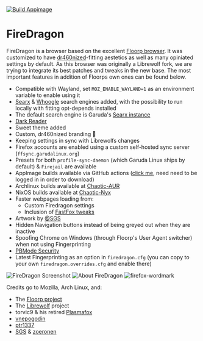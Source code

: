 [![Build Appimage](https://github.com/dr460nf1r3/firedragon-browser/actions/workflows/build_appimage.yml/badge.svg)](https://github.com/dr460nf1r3/firedragon-browser/actions/workflows/build_appimage.yml)

# FireDragon

FireDragon is a browser based on the excellent [Floorp browser](https://floorp.app/en). It was customized to have [dr460nized](https://garudalinux.org/images/garuda/download/dr460nized/garuda-dr460nized.webp)-fitting aestetics as well as many opiniated settings by default. As this browser was originally a Librewolf fork, we are trying to integrate its best patches and tweaks in the new base. The most important features in addition of Floorps own ones can be found below.

- Compatible with Wayland, set `MOZ_ENABLE_WAYLAND=1` as an environment variable to enable using it
- [Searx](https://searx.garudalinux.org/) & [Whoogle](https://search.garudalinux.org/) search engines added, with the possibility to run locally with fitting opt-depends installed
- The default search engine is Garuda's [Searx instance](https://searx.garudalinux.org)
- [Dark Reader](https://addons.mozilla.org/en-US/firefox/addon/darkreader/)
- Sweet theme added
- Custom, dr460nized branding :dragon:
- Keeping settings in sync with Librewolfs changes
- Firefox accounts are enabled using a custom self-hosted sync server (`ffsync.garudalinux.org`)
- Presets for both `profile-sync-daemon` (which Garuda Linux ships by default) & `Firejail` are available
- AppImage builds available via GitHub actions ([click me](https://github.com/dr460nf1r3/firedragon-browser/actions/workflows/build_appimage.yml), need need to be logged in in order to download)
- Archlinux builds available at [Chaotic-AUR](https://chaotic.cx)
- NixOS builds available at [Chaotic-Nyx](https://github.com/chaotic-aur/nyx)
- Faster webpages loading from:
  - Custom Firedragon settings
  - Inclusion of [FastFox tweaks](https://github.com/yokoffing/Betterfox/blob/main/README.md)
- Artwork by [@SGS](https://forum.garudalinux.org/u/sgs)
- Hidden Navigation buttons instead of being greyed out when they are inactive
- Spoofing Chrome on Windows (through Floorp's User Agent switcher) when not using Fingerprinting
- [PBMode Security](https://wiki.mozilla.org/Security/Tracking_protection)
- Latest Fingerprinting as an option in `firedragon.cfg` (you can copy to your own `firedragon.overrides.cfg` and enable there)

<img src="https://gitlab.com/dr460nf1r3/dragonwolf-settings/-/raw/master/home.png/" alt="FireDragon Screenshot">
<img src="https://gitlab.com/dr460nf1r3/dragonwolf-settings/-/raw/master/about.png/" alt="About FireDragon" >
<img src="https://gitlab.com/dr460nf1r3/dragonwolf-settings/-/raw/master/firefox-wordmark.png/" alt="firefox-wordmark" >

Credits go to Mozilla, Arch Linux, and:

- The [Floorp project](https://floorp.app/en)
- The [Librewolf](https://librewolf-community.gitlab.io/) project
- torvic9 & his retired [Plasmafox](https://github.com/torvic9/plasmafox)
- [vnepogodin](https://aur.archlinux.org/account/vnepogodin)
- [ptr1337](https://aur.archlinux.org/account/ptr1337)
- [SGS](https://gitlab.com/SGSm) & [zoeronen](https://gitlab.com/zoeronen)
